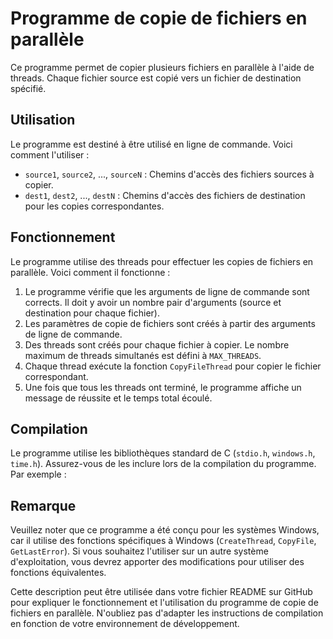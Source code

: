 # Programme de copie de fichiers en parallèle

Ce programme permet de copier plusieurs fichiers en parallèle à l'aide de threads. Chaque fichier source est copié vers un fichier de destination spécifié.

## Utilisation

Le programme est destiné à être utilisé en ligne de commande. Voici comment l'utiliser :


- `source1`, `source2`, ..., `sourceN` : Chemins d'accès des fichiers sources à copier.
- `dest1`, `dest2`, ..., `destN` : Chemins d'accès des fichiers de destination pour les copies correspondantes.

## Fonctionnement

Le programme utilise des threads pour effectuer les copies de fichiers en parallèle. Voici comment il fonctionne :

1. Le programme vérifie que les arguments de ligne de commande sont corrects. Il doit y avoir un nombre pair d'arguments (source et destination pour chaque fichier).
2. Les paramètres de copie de fichiers sont créés à partir des arguments de ligne de commande.
3. Des threads sont créés pour chaque fichier à copier. Le nombre maximum de threads simultanés est défini à `MAX_THREADS`.
4. Chaque thread exécute la fonction `CopyFileThread` pour copier le fichier correspondant.
5. Une fois que tous les threads ont terminé, le programme affiche un message de réussite et le temps total écoulé.

## Compilation

Le programme utilise les bibliothèques standard de C (`stdio.h`, `windows.h`, `time.h`). Assurez-vous de les inclure lors de la compilation du programme. Par exemple :


## Remarque

Veuillez noter que ce programme a été conçu pour les systèmes Windows, car il utilise des fonctions spécifiques à Windows (`CreateThread`, `CopyFile`, `GetLastError`). Si vous souhaitez l'utiliser sur un autre système d'exploitation, vous devrez apporter des modifications pour utiliser des fonctions équivalentes.

Cette description peut être utilisée dans votre fichier README sur GitHub pour expliquer le fonctionnement et l'utilisation du programme de copie de fichiers en parallèle. N'oubliez pas d'adapter les instructions de compilation en fonction de votre environnement de développement.

